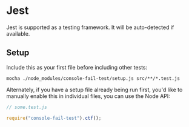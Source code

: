 # Jest

Jest is supported as a testing framework.
It will be auto-detected if available.

## Setup

Include this as your first file before including other tests:

```shell
mocha ./node_modules/console-fail-test/setup.js src/**/*.test.js
```

Alternately, if you have a setup file already being run first, you'd like to manually enable this in individual files, you can use the Node API:

```js
// some.test.js

require("console-fail-test").ctf();
```
